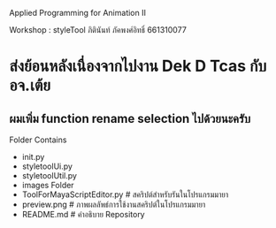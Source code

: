 Applied Programming for Animation II

Workshop : styleTool ภิตินันท์ ภัคพงศ์อิทธิ์ 661310077
# ส่งย้อนหลังเนื่องจากไปงาน Dek D Tcas กับ อจ.เต้ย
## ผมเพิ่ม function rename selection ไปด้วยนะครับ

Folder Contains

- init.py
- styletoolUi.py
- styletoolUtil.py
- images Folder
- ToolForMayaScriptEditor.py # สคริปต์สำหรับรันในโปรแกรมมายา
- preview.png # ภาพผลลัพธ์การใช้งานสคริปต์ในโปรแกรมมายา
- README.md # คำอธิบาย Repository
